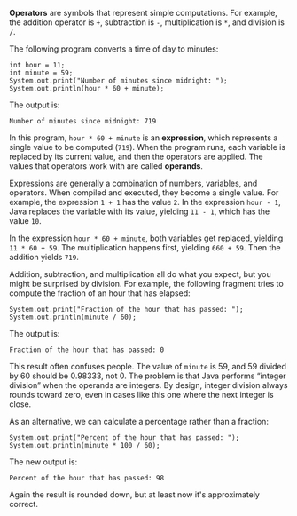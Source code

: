 **Operators** are symbols that represent simple computations.
For example, the addition operator is `+`, subtraction is `-`, multiplication is `*`, and division is `/`.

The following program converts a time of day to minutes:

```code
int hour = 11;
int minute = 59;
System.out.print("Number of minutes since midnight: ");
System.out.println(hour * 60 + minute);
```

The output is:

```code
Number of minutes since midnight: 719
```


In this program, `hour * 60 + minute` is an **expression**, which represents a single value to be computed (`719`).
When the program runs, each variable is replaced by its current value, and then the operators are applied.
The values that operators work with are called **operands**.

Expressions are generally a combination of numbers, variables, and operators.
When compiled and executed, they become a single value.
For example, the expression `1 + 1` has the value `2`.
In the expression `hour - 1`, Java replaces the variable with its value, yielding `11 - 1`, which has the value `10`.

In the expression `hour * 60 + minute`, both variables get replaced, yielding `11 * 60 + 59`.
The multiplication happens first, yielding `660 + 59`.
Then the addition yields `719`.

Addition, subtraction, and multiplication all do what you expect, but you might be surprised by division.
For example, the following fragment tries to compute the fraction of an hour that has elapsed:

```code
System.out.print("Fraction of the hour that has passed: ");
System.out.println(minute / 60);
```

The output is:

```code
Fraction of the hour that has passed: 0
```


This result often confuses people.
The value of `minute` is 59, and 59 divided by 60 should be 0.98333, not 0.
The problem is that Java performs “integer division” when the operands are integers.
By design, integer division always rounds toward zero, even in cases like this one where the next integer is close.

As an alternative, we can calculate a percentage rather than a fraction:

```code
System.out.print("Percent of the hour that has passed: ");
System.out.println(minute * 100 / 60);
```

The new output is:

```code
Percent of the hour that has passed: 98
```

Again the result is rounded down, but at least now it's approximately correct.